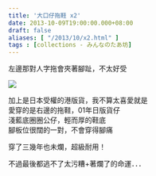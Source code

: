 ```yaml
---
title: '大口仔拖鞋 x2'
date: 2013-10-09T19:00:00.000+08:00
draft: false
aliases: [ "/2013/10/x2.html" ]
tags : [collections - みんなのたあ坊]
---
```


左邊那對人字拖會夾著腳趾，不太好受  

[![](https://2.bp.blogspot.com/-dGMjrXQ5arE/XCOUXvWVEdI/AAAAAAAAB4A/S9NGCJtf6gIxTc9_CYmK80-m7WTnBJMJwCLcBGAs/s640/31.jpg)](https://2.bp.blogspot.com/-dGMjrXQ5arE/XCOUXvWVEdI/AAAAAAAAB4A/S9NGCJtf6gIxTc9_CYmK80-m7WTnBJMJwCLcBGAs/s1600/31.jpg)

加上是日本受權的港版貨，我不算太喜愛就是  
愛穿的是右邊的拖鞋，01年日版貨仔  
淺藍底圈圈公仔，輕而厚的鞋底  
腳板位很闊的一對，不會穿得腳痛    
  
穿了三幾年也未爛，超級耐用！  
  
不過最後都逃不了太污糟+著爛了的命運．．．